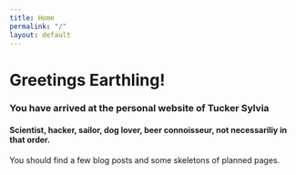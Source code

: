 ```yaml
---
title: Home
permalink: "/"
layout: default
---
```


# Greetings Earthling!

### You have arrived at the personal website of Tucker Sylvia
#### Scientist, hacker, sailor, dog lover, beer connoisseur, not necessariliy in that order.

You should find a few blog posts and some skeletons of planned pages.
